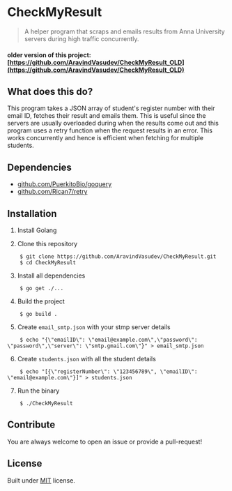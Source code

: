 # CheckMyResult

  > A helper program that scraps and emails results from Anna University servers during high traffic concurrently.

   #### older version of this project: [https://github.com/AravindVasudev/CheckMyResult_OLD](https://github.com/AravindVasudev/CheckMyResult_OLD)

## What does this do?

This program takes a JSON array of student's register number with their email ID, fetches their result and emails them. This is useful since the servers are usually overloaded during when the results come out and this program uses a retry function when the request results in an error. This works concurrently and hence is efficient when fetching for multiple students.

## Dependencies

   * [github.com/PuerkitoBio/goquery](https://github.com/PuerkitoBio/goquery)
   * [github.com/Rican7/retry](https://github.com/Rican7/retry)

## Installation

1. Install Golang

2. Clone this repository

```
    $ git clone https://github.com/AravindVasudev/CheckMyResult.git
    $ cd CheckMyResult
```

3. Install all dependencies

```
    $ go get ./...
```

4. Build the project

```
    $ go build .
```

5. Create `email_smtp.json` with your stmp server details

```
    $ echo "{\"emailID\": \"email@example.com\",\"password\": \"password\",\"server\": \"smtp.gmail.com\"}" > email_smtp.json
```

6. Create `students.json` with all the student details

```
    $ echo "[{\"registerNumber\": \"123456789\", \"emailID\": \"email@example.com\"}]" > students.json
```

7. Run the binary

```
    $ ./CheckMyResult
```

## Contribute

You are always welcome to open an issue or provide a pull-request!

## License

Built under [MIT](LICENSE) license.

